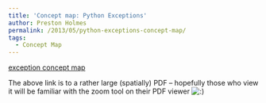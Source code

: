 ```yaml
---
title: 'Concept map: Python Exceptions'
author: Preston Holmes
permalink: /2013/05/python-exceptions-concept-map/
tags:
  - Concept Map
---
```

[exception concept map][1]

The above link is to a rather large (spatially) PDF &#8211; hopefully those who view it will be familiar with the zoom tool on their PDF viewer <img src="http://localhost:8080/wp-includes/images/smilies/icon_smile.gif" alt=":)" class="wp-smiley" />

 [1]: http://teaching.software-carpentry.org/wp-content/uploads/2013/05/exception-concept-map.pdf
